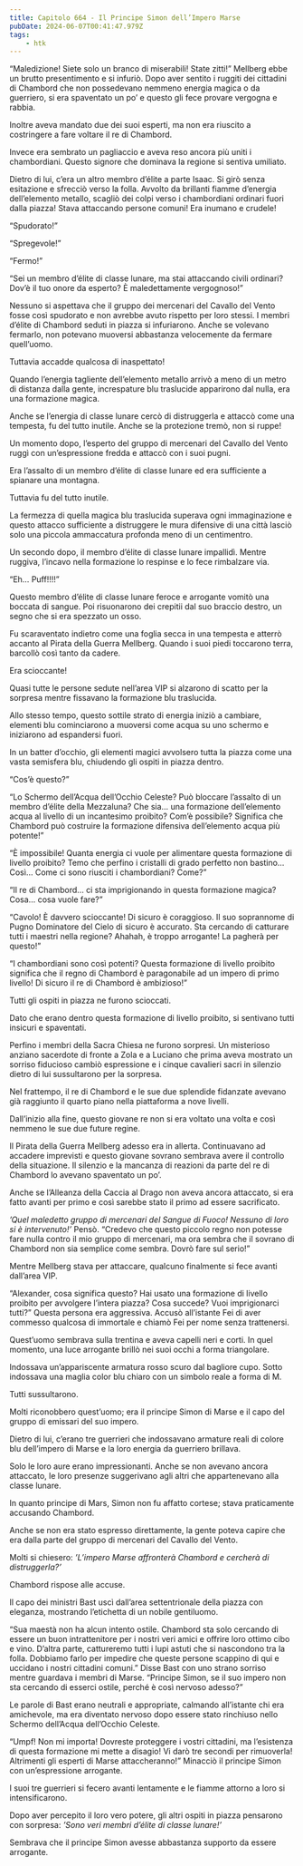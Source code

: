 ```yaml
---
title: Capitolo 664 - Il Principe Simon dell’Impero Marse
pubDate: 2024-06-07T00:41:47.979Z
tags:
    - htk
---
```


“Maledizione! Siete solo un branco di miserabili! State zitti!” Mellberg ebbe un brutto presentimento e si infuriò. Dopo aver sentito i ruggiti dei cittadini di Chambord che non possedevano nemmeno energia magica o da guerriero, si era spaventato un po’ e questo gli fece provare vergogna e rabbia.

Inoltre aveva mandato due dei suoi esperti, ma non era riuscito a costringere a fare voltare il re di Chambord.

Invece era sembrato un pagliaccio e aveva reso ancora più uniti i chambordiani. Questo signore che dominava la regione si sentiva umiliato.

Dietro di lui, c’era un altro membro d’élite a parte Isaac. Si girò senza esitazione e sfrecciò verso la folla. Avvolto da brillanti fiamme d’energia dell’elemento metallo, scagliò dei colpi verso i chambordiani ordinari fuori dalla piazza! Stava attaccando persone comuni! Era inumano e crudele!

“Spudorato!”

“Spregevole!”

“Fermo!”

“Sei un membro d’élite di classe lunare, ma stai attaccando civili ordinari? Dov’è il tuo onore da esperto? È maledettamente vergognoso!”

Nessuno si aspettava che il gruppo dei mercenari del Cavallo del Vento fosse così spudorato e non avrebbe avuto rispetto per loro stessi. I membri d’élite di Chambord seduti in piazza si infuriarono. Anche se volevano fermarlo, non potevano muoversi abbastanza velocemente da fermare quell’uomo.

Tuttavia accadde qualcosa di inaspettato!

Quando l’energia tagliente dell’elemento metallo arrivò a meno di un metro di distanza dalla gente, increspature blu traslucide apparirono dal nulla, era una formazione magica.

Anche se l’energia di classe lunare cercò di distruggerla e attaccò come una tempesta, fu del tutto inutile. Anche se la protezione tremò, non si ruppe!

Un momento dopo, l’esperto del gruppo di mercenari del Cavallo del Vento ruggì con un’espressione fredda e attaccò con i suoi pugni.

Era l’assalto di un membro d’élite di classe lunare ed era sufficiente a spianare una montagna.

Tuttavia fu del tutto inutile.

La fermezza di quella magica blu traslucida superava ogni immaginazione e questo attacco sufficiente a distruggere le mura difensive di una città lasciò solo una piccola ammaccatura profonda meno di un centimentro.

Un secondo dopo, il membro d’élite di classe lunare impallidì. Mentre ruggiva, l’incavo nella formazione lo respinse e lo fece rimbalzare via.

“Eh… Puff!!!!”

Questo membro d’élite di classe lunare feroce e arrogante vomitò una boccata di sangue. Poi risuonarono dei crepitii dal suo braccio destro, un segno che si era spezzato un osso.

Fu scaraventato indietro come una foglia secca in una tempesta e atterrò accanto al Pirata della Guerra Mellberg. Quando i suoi piedi toccarono terra, barcollò così tanto da cadere.

Era scioccante!

Quasi tutte le persone sedute nell’area VIP si alzarono di scatto per la sorpresa mentre fissavano la formazione blu traslucida.

Allo stesso tempo, questo sottile strato di energia iniziò a cambiare, elementi blu cominciarono a muoversi come acqua su uno schermo e iniziarono ad espandersi fuori.

In un batter d’occhio, gli elementi magici avvolsero tutta la piazza come una vasta semisfera blu, chiudendo gli ospiti in piazza dentro.

“Cos’è questo?”

“Lo Schermo dell’Acqua dell’Occhio Celeste? Può bloccare l’assalto di un membro d’élite della Mezzaluna? Che sia… una formazione dell’elemento acqua al livello di un incantesimo proibito? Com’è possibile? Significa che Chambord può costruire la formazione difensiva dell’elemento acqua più potente!”

“È impossibile! Quanta energia ci vuole per alimentare questa formazione di livello proibito? Temo che perfino i cristalli di grado perfetto non bastino… Così… Come ci sono riusciti i chambordiani? Come?”

“Il re di Chambord… ci sta imprigionando in questa formazione magica? Cosa… cosa vuole fare?”

“Cavolo! È davvero scioccante! Di sicuro è coraggioso. Il suo soprannome di Pugno Dominatore del Cielo di sicuro è accurato. Sta cercando di catturare tutti i maestri nella regione? Ahahah, è troppo arrogante! La pagherà per questo!”

“I chambordiani sono così potenti? Questa formazione di livello proibito significa che il regno di Chambord è paragonabile ad un impero di primo livello! Di sicuro il re di Chambord è ambizioso!”

Tutti gli ospiti in piazza ne furono scioccati.

Dato che erano dentro questa formazione di livello proibito, si sentivano tutti insicuri e spaventati.

Perfino i membri della Sacra Chiesa ne furono sorpresi. Un misterioso anziano sacerdote di fronte a Zola e a Luciano che prima aveva mostrato un sorriso fiducioso cambiò espressione e i cinque cavalieri sacri in silenzio dietro di lui sussultarono per la sorpresa.

Nel frattempo, il re di Chambord e le sue due splendide fidanzate avevano già raggiunto il quarto piano nella piattaforma a nove livelli.

Dall’inizio alla fine, questo giovane re non si era voltato una volta e così nemmeno le sue due future regine.

Il Pirata della Guerra Mellberg adesso era in allerta. Continuavano ad accadere imprevisti e questo giovane sovrano sembrava avere il controllo della situazione. Il silenzio e la mancanza di reazioni da parte del re di Chambord lo avevano spaventato un po’.

Anche se l’Alleanza della Caccia al Drago non aveva ancora attaccato, si era fatto avanti per primo e così sarebbe stato il primo ad essere sacrificato.

<em>’Quel maledetto gruppo di mercenari del Sangue di Fuoco! Nessuno di loro si è intervenuto!’</em> Pensò. “Credevo che questo piccolo regno non potesse fare nulla contro il mio gruppo di mercenari, ma ora sembra che il sovrano di Chambord non sia semplice come sembra. Dovrò fare sul serio!”

Mentre Mellberg stava per attaccare, qualcuno finalmente si fece avanti dall’area VIP.

“Alexander, cosa significa questo? Hai usato una formazione di livello proibito per avvolgere l’intera piazza? Cosa succede? Vuoi imprigionarci tutti?” Questa persona era aggressiva. Accusò all’istante Fei di aver commesso qualcosa di immortale e chiamò Fei per nome senza trattenersi.

Quest’uomo sembrava sulla trentina e aveva capelli neri e corti. In quel momento, una luce arrogante brillò nei suoi occhi a forma triangolare.

Indossava un’appariscente armatura rosso scuro dal bagliore cupo. Sotto indossava una maglia color blu chiaro con un simbolo reale a forma di M.

Tutti sussultarono.

Molti riconobbero quest’uomo; era il principe Simon di Marse e il capo del gruppo di emissari del suo impero.

Dietro di lui, c’erano tre guerrieri che indossavano armature reali di colore blu dell’impero di Marse e la loro energia da guerriero brillava.

Solo le loro aure erano impressionanti. Anche se non avevano ancora attaccato, le loro presenze suggerivano agli altri che appartenevano alla classe lunare.

In quanto principe di Mars, Simon non fu affatto cortese; stava praticamente accusando Chambord.

Anche se non era stato espresso direttamente, la gente poteva capire che era dalla parte del gruppo di mercenari del Cavallo del Vento.

Molti si chiesero: <em>’L’impero Marse affronterà Chambord e cercherà di distruggerla?’</em>

Chambord rispose alle accuse.

Il capo dei ministri Bast uscì dall’area settentrionale della piazza con eleganza, mostrando l’etichetta di un nobile gentiluomo.

“Sua maestà non ha alcun intento ostile. Chambord sta solo cercando di essere un buon intrattenitore per i nostri veri amici e offrire loro ottimo cibo e vino. D’altra parte, cattureremo tutti i lupi astuti che si nascondono tra la folla. Dobbiamo farlo per impedire che queste persone scappino di qui e uccidano i nostri cittadini comuni.”
Disse Bast con uno strano sorriso mentre guardava i membri di Marse. “Principe Simon, se il suo impero non sta cercando di esserci ostile, perché è così nervoso adesso?”

Le parole di Bast erano neutrali e appropriate, calmando all’istante chi era amichevole, ma era diventato nervoso dopo essere stato rinchiuso nello Schermo dell’Acqua dell’Occhio Celeste.

“Umpf! Non mi importa! Dovreste proteggere i vostri cittadini, ma l’esistenza di questa formazione mi mette a disagio! Vi darò tre secondi per rimuoverla! Altrimenti gli esperti di Marse attaccheranno!” Minacciò il principe Simon con un’espressione arrogante.

I suoi tre guerrieri si fecero avanti lentamente e le fiamme attorno a loro si intensificarono.

Dopo aver percepito il loro vero potere, gli altri ospiti in piazza pensarono con sorpresa: <em>’Sono veri membri d’élite di classe lunare!’</em>

Sembrava che il principe Simon avesse abbastanza supporto da essere arrogante.



